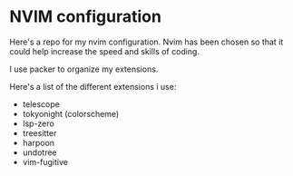 # NVIM configuration

Here's a repo for my nvim configuration. Nvim has been chosen so that it could help increase the speed and skills of coding. 

I use packer to organize my extensions.

Here's a list of the different extensions i use: 

* telescope
* tokyonight (colorscheme)
* lsp-zero
* treesitter
* harpoon
* undotree
* vim-fugitive
